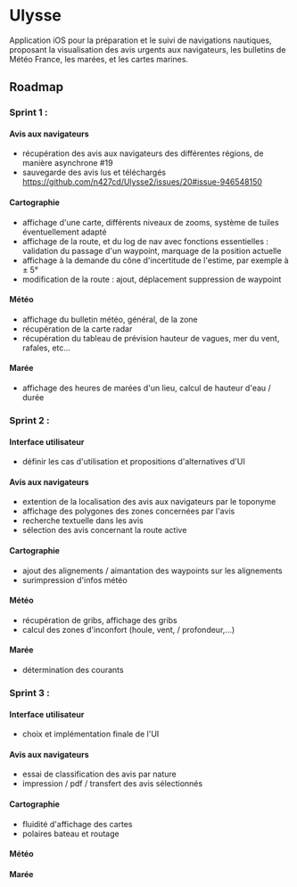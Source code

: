 # Ulysse

Application iOS pour la préparation et le suivi de navigations nautiques, proposant la visualisation des avis urgents aux navigateurs, les bulletins de Météo France, les marées, et les cartes marines.

## Roadmap

### Sprint 1 :
#### Avis aux navigateurs
- récupération des avis aux navigateurs des différentes régions, de manière asynchrone #19
- sauvegarde des avis lus et téléchargés https://github.com/n427cd/Ulysse2/issues/20#issue-946548150
#### Cartographie
- affichage d'une carte, différents niveaux de zooms, système de tuiles éventuellement adapté
- affichage de la route, et du log de nav avec fonctions essentielles : validation du passage d'un waypoint, marquage de la position actuelle
- affichage à la demande du cône d'incertitude de l'estime, par exemple à ± 5°
- modification de la route : ajout, déplacement suppression de waypoint
#### Météo
- affichage du bulletin météo, général, de la zone
- récupération de la carte radar
- récupération du tableau de prévision hauteur de vagues, mer du vent, rafales, etc...
#### Marée
- affichage des heures de marées d'un lieu, calcul de hauteur d'eau / durée

### Sprint 2 : 
#### Interface utilisateur
- définir les cas d'utilisation et propositions d'alternatives d'UI
#### Avis aux navigateurs
- extention de la localisation des avis aux navigateurs par le toponyme
- affichage des polygones des zones concernées par l'avis
- recherche textuelle dans les avis
- sélection des avis concernant la route active
#### Cartographie
- ajout des alignements / aimantation des waypoints sur les alignements
- surimpression d'infos météo
#### Météo
- récupération de gribs, affichage des gribs
- calcul des zones d'inconfort (houle, vent, / profondeur,...)
#### Marée
- détermination des courants

### Sprint 3 : 
#### Interface utilisateur
- choix et implémentation finale de l'UI
#### Avis aux navigateurs
- essai de classification des avis par nature
- impression / pdf / transfert des avis sélectionnés
#### Cartographie
- fluidité d'affichage des cartes
- polaires bateau et routage
#### Météo
#### Marée


